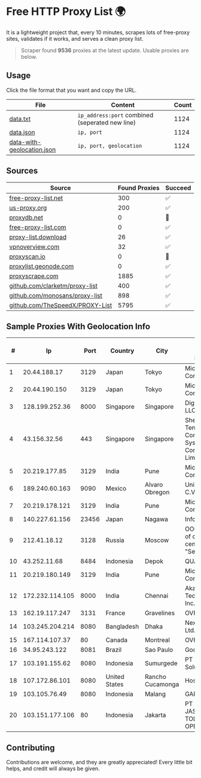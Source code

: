 
# Free HTTP Proxy List 🌍

It is a lightweight project that, every 10 minutes, scrapes lots of free-proxy sites, validates if it works, and serves a clean proxy list.


> Scraper found **9536** proxies at the latest update. Usable proxies are below.

## Usage

Click the file format that you want and copy the URL.


|File|Content|Count|
|----|-------|-----|
|[data.txt](https://raw.githubusercontent.com/themiralay/Proxy-List-World/master/data.txt)|`ip_address:port` combined (seperated new line)|1124|
|[data.json](https://raw.githubusercontent.com/themiralay/Proxy-List-World/master/data.json)|`ip, port`|1124|
|[data-with-geolocation.json](https://raw.githubusercontent.com/themiralay/Proxy-List-World/master/data-with-geolocation.json)|`ip, port, geolocation`|1124|

## Sources

|Source|Found Proxies|Succeed|
|------|-------------|-------|
|[free-proxy-list.net](https://free-proxy-list.net)|300|✅|
|[us-proxy.org](https://www.us-proxy.org)|200|✅|
|[proxydb.net](http://proxydb.net)|0|🚫|
|[free-proxy-list.com](https://free-proxy-list.com/?page=&port=&type%5B%5D=http&type%5B%5D=https&up_time=0&search=Search)|0|✅|
|[proxy-list.download](https://www.proxy-list.download/HTTP)|26|✅|
|[vpnoverview.com](https://vpnoverview.com/privacy/anonymous-browsing/free-proxy-servers)|32|✅|
|[proxyscan.io](https://www.proxyscan.io)|0|🚫|
|[proxylist.geonode.com](https://proxylist.geonode.com/api/proxy-list?limit=300&page=1&sort_by=lastChecked&sort_type=desc&protocols=http,https)|0|✅|
|[proxyscrape.com](https://api.proxyscrape.com/v2/?request=displayproxies&protocol=http&timeout=10000&country=all&ssl=all&anonymity=all)|1885|✅|
|[github.com/clarketm/proxy-list](https://raw.githubusercontent.com/clarketm/proxy-list/master/proxy-list-raw.txt)|400|✅|
|[github.com/monosans/proxy-list](https://raw.githubusercontent.com/monosans/proxy-list/main/proxies/http.txt)|898|✅|
|[github.com/TheSpeedX/PROXY-List](https://raw.githubusercontent.com/TheSpeedX/PROXY-List/master/http.txt)|5795|✅|


## Sample Proxies With Geolocation Info

|#|Ip|Port|Country|City|Internet Service Provider|
|-|--|----|-------|----|-------------------------|
|1|20.44.188.17|3129|Japan|Tokyo|Microsoft Corporation|
|2|20.44.190.150|3129|Japan|Tokyo|Microsoft Corporation|
|3|128.199.252.36|8000|Singapore|Singapore|DigitalOcean, LLC|
|4|43.156.32.56|443|Singapore|Singapore|Shenzhen Tencent Computer Systems Company Limited|
|5|20.219.177.85|3129|India|Pune|Microsoft Corporation|
|6|189.240.60.163|9090|Mexico|Alvaro Obregon|Uninet S.A. de C.V.|
|7|20.219.178.121|3129|India|Pune|Microsoft Corporation|
|8|140.227.61.156|23456|Japan|Nagawa|InfoSphere|
|9|212.41.18.12|3128|Russia|Moscow|OOO "Network of data-centers "Selectel"|
|10|43.252.11.68|8484|Indonesia|Depok|QUANTUMNET|
|11|20.219.180.149|3129|India|Pune|Microsoft Corporation|
|12|172.232.114.105|8000|India|Chennai|Akamai Technologies, Inc.|
|13|162.19.117.247|3131|France|Gravelines|OVH SAS|
|14|103.245.204.214|8080|Bangladesh|Dhaka|Next Online Ltd.|
|15|167.114.107.37|80|Canada|Montreal|OVH SAS|
|16|34.95.243.122|8081|Brazil|Sao Paulo|Google LLC|
|17|103.191.155.62|8080|Indonesia|Sumurgede|PT Ilham Wifi Solution|
|18|107.172.86.101|8080|United States|Rancho Cucamonga|HostPapa|
|19|103.105.76.49|8080|Indonesia|Malang|GARUDA|
|20|103.151.177.106|80|Indonesia|Jakarta|PT JASAMARGA TOLLROAD OPERATOR|



## Contributing

Contributions are welcome, and they are greatly appreciated! Every
little bit helps, and credit will always be given.

